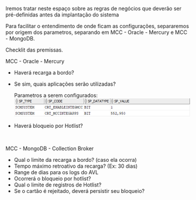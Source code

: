 
Iremos tratar neste espaço sobre as regras de negócios que deverão ser pré-definidas antes da implantação do sistema

Para facilitar o entendimento de onde ficam as configurações, separaremos por origem dos parametros, separando em MCC - Oracle - Mercury e MCC - MongoDB.

Checklit das premissas.

MCC - Oracle - Mercury

- Haverá recarga a bordo?
- Se sim, quais aplicações serão utilizadas?

  Parametros a serem configurados:
  ![image.png](/.attachments/image-a932af1e-69a4-4e2e-9d4d-88bb9009301c.png)

- Haverá bloqueio por Hotlist?

<br>

MCC - MongoDB - Collection Broker

- Qual o limite da recarga a bordo? (caso ela ocorra)
- Tempo máximo retroativo da recarga? (Ex: 30 dias)
- Range de dias para os logs do AVL 
- Ocorrerá o bloqueio por hotlist?
- Qual o limite de registros de Hotlist?
- Se o cartão é rejeitado, deverá persistir seu bloqueio?



